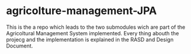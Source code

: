 # agricolture-management-JPA
This is the a repo which leads to the two submodules wich are part of the Agricoltural Management System implemented.
Every thing abouth the projecg and the implementation is explained in the RASD and Design Document.

